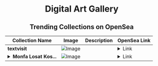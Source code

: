 <div align="center">

# Digital Art Gallery

## Trending Collections on OpenSea

| Collection Name                       | Image                                                                                     | Description                       | OpenSea Link                                                                                          |
|---------------------------------------|-------------------------------------------------------------------------------------------|-----------------------------------|--------------------------------------------------------------------------------------------------------|
| **textvisit** | ![Image](https://i.seadn.io/s/raw/files/6a1bd16447b761ba9eb3cf1d184e48f4.png?w=500&auto=format?w=200&auto=format) |  | <details><summary>Link</summary>[textvisit](https://opensea.io/collection/textvisit)</details> |
| **<details><summary>Monfa Losat Kos...</summary>Monfa Losat Kosa</details>** | ![Image](https://i.seadn.io/s/raw/files/c3e8643297ccbb0df527c6fb06161d4c.jpg?w=500&auto=format?w=200&auto=format) |  | <details><summary>Link</summary>[Monfa Losat Kosa](https://opensea.io/collection/monfa-losat-kosa)</details> |

</div>
